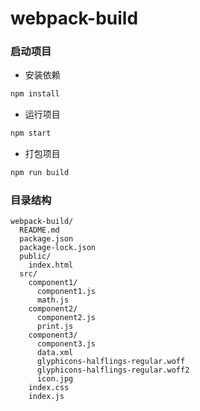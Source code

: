 # webpack-build

### 启动项目

* 安装依赖

```sh
npm install
```

* 运行项目

```sh
npm start
```

* 打包项目

```sh
npm run build
```

### 目录结构

```
webpack-build/
  README.md
  package.json
  package-lock.json
  public/
    index.html
  src/
    component1/
      component1.js
      math.js
    component2/
      component2.js
      print.js
    component3/
      component3.js
      data.xml
      glyphicons-halflings-regular.woff
      glyphicons-halflings-regular.woff2
      icon.jpg
    index.css
    index.js
```